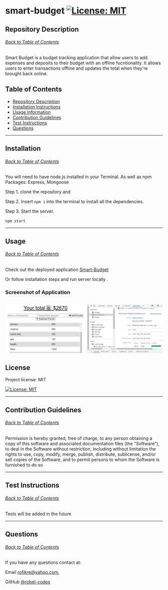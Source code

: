 # smart-budget [![License: MIT](https://img.shields.io/badge/License-MIT-yellow.svg)](https://opensource.org/licenses/MIT) 

## Repository Description
###### [Back to Table of Contents](#table-of-contents)
Smart Budget is a budget tracking application that allow users to add expenses and deposits to their budget with an offline fucntionality. It allows users to enter transactions offline and updates the total when they're brought back online.
## Table of Contents
* [Repository Description](#repository-description)
* [Installation Instructions](#installation)
* [Usage Information](#usage) 
* [Contribution Guidelines](#contribution-guidelines)
* [Test Instructions](#test-instructions)
* [Questions](#questions)
---

## Installation
###### [Back to Table of Contents](#table-of-contents)
You will need to have node.js installed in your Terminal. As well as npm Packages: Express, Mongoose

Step 1. clone the repository and 

Step 2. Insert ``` npm i ``` into the terminal to install all the dependencies.

Step 3. Start the server.
``` 
npm start 
```  
---
## Usage
###### [Back to Table of Contents](#table-of-contents)
Check out the deployed application [Smart-Budget](https://smart-budgets.herokuapp.com/)

Or follow installation steps and run server locally .
### Screenshot of Application

![Application Screenshot](/public/images/smart-budget-Screenshot.png)
---

## License
 Project license: MIT 
  
 [![License: MIT](https://img.shields.io/badge/License-MIT-yellow.svg)](https://opensource.org/licenses/MIT)

---

## Contribution Guidelines
###### [Back to Table of Contents](#table-of-contents)
Permission is hereby granted, free of charge, to any person obtaining a copy of this software and associated documentation files (the "Software"), to deal in the Software without restriction, including without limitation the rights to use, copy, modify, merge, publish, distribute, sublicense, and/or sell copies of the Software, and to permit persons to whom the Software is furnished to do so

---

## Test Instructions
###### [Back to Table of Contents](#table-of-contents)
Tests will be added in the future

---

## Questions
###### [Back to Table of Contents](#table-of-contents)
If you have any questions contact at: 

Email [rofikre@yahoo.com](mailto:rofikre@yahoo.com),

GitHub [@robel-codes](https://github.com/robel-codes)
 

